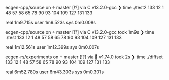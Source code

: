 ecgen-cpp/source on  master [!?] via C v13.2.0-gcc
❯ time ./test2 133 12 1
48 57 58 65 78 90 93 104 109 127 131 133

real 1m9.715s
user 1m9.523s
sys 0m0.008s

ecgen-cpp/source on  master [!?] via C v13.2.0-gcc took 1m9s
❯ time ./test 133 12 1
48 57 58 65 78 90 93 104 109 127 131 133

real 1m12.561s
user 1m12.399s
sys 0m0.007s

ecgen-rs/experiments on  master [!?] via 🦀 v1.74.0 took 2s
❯ time ./diffset 133 12 1
48 57 58 65 78 90 93 104 109 127 131 133

real 6m52.780s
user 6m43.303s
sys 0m0.301s
